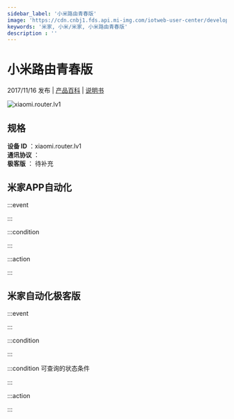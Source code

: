 ```yaml
---
sidebar_label: '小米路由青春版'
image: 'https://cdn.cnbj1.fds.api.mi-img.com/iotweb-user-center/developer_1679047510685EfhSR5Iu.png?GalaxyAccessKeyId=AKVGLQWBOVIRQ3XLEW&Expires=9223372036854775807&Signature=bmeiTVIyTpeVi1oHrQkGs4IzrPA='
keywords: '米家, 小米/米家, 小米路由青春版'
description : ''
---
```

# 小米路由青春版

2017/11/16 发布 | [产品百科](https://home.mi.com/webapp/content/baike/product/index.html?model=xiaomi.router.lv1/) | [说明书](https://home.mi.com/views/introduction.html?model=xiaomi.router.lv1&region=cn)

![xiaomi.router.lv1](https://cdn.cnbj1.fds.api.mi-img.com/iotweb-user-center/developer_1679047510685EfhSR5Iu.png?GalaxyAccessKeyId=AKVGLQWBOVIRQ3XLEW&Expires=9223372036854775807&Signature=bmeiTVIyTpeVi1oHrQkGs4IzrPA=)

## 规格  
> 
**设备 ID** ：xiaomi.router.lv1  
**通讯协议** ：  
**极客版**  ： 待补充 


## 米家APP自动化  

:::event  

:::

:::condition  

:::

:::action   

:::

## 米家自动化极客版  

:::event  

:::

:::condition  

:::

:::condition 可查询的状态条件  

:::

:::action  

:::

        
